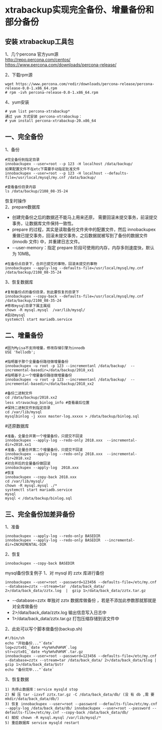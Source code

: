 xtrabackup实现完全备份、增量备份和部分备份
=====================================
安装 xtrabackup工具包
---
1、几个percona 官方yum源  
http://repo.percona.com/centos/  
https://www.percona.com/downloads/percona-release/  

2、下载rpm源
```
wget https://www.percona.com/redir/downloads/percona-release/percona-release-0.0-1.x86_64.rpm
# rpm -ivh percona-release-0.0-1.x86_64.rpm
```

4、yum安装
```
# yum list percona-xtrabackup*
通过 yum 方式安装 percona-xtrabackup：
# yum install percona-xtrabackup-20.x86_64
```

一、完全备份
-----------
1、备份
```
#完全备份到指定目录
innobackupex --user=root --p 123 -H localhost /data/backup/
如果配置文件不在etc下需要手动指定批准文件
innobackupex --user=root --p 123 -H localhost --defaults-file=/usr/local/mysql/my.cnf /data/backup/

#查看备份目录内容 
ls /data/backup/2108_08-35-24
```

恢复时操作  
2、prepare数据库
-  创建完备份之后的数据还不能马上用来还原， 需要回滚未提交事务，前滚提交事务，让数据库文件保持一致性。
- prepare  的过程，其实是读取备份文件夹中的配置文件，然后 innobackupex  重做已提交事务，回滚未提交事务，之后数据就被写到了备份的数据文件(innodb  文件) 中，并重建日志文件。
- --user-memory：指定 prepare 阶段可使用的内存，内存多则速度快，默认为 10MB。
```
#在备份点目录下，合并已提交的事物，回滚未提交的事物
innobackupex --apply-log --defaults-file=/usr/local/mysql/my.cnf /data/backup/2108_08-35-24
```

3、恢复数据库
```
#复制备份点的备份目录，到此要恢复的目录下
innobackupex --copy-back --defaults-file=/usr/local/mysql/my.cnf /data/backup/2108_08-35-24
#修改mysql目录下属主属组
chown -R mysql.mysql  /var/lib/mysql/
#启动mysql
systemctl start mariadb.service
```  



二、增量备份  
----------
```
#因为Myisa不支持增量，修改存储引擎为innodb
USE 'hellodb';

#指明基于那个全量备份路径做增量备份
innobackupex -u root -p 123 --incrementanl /data/backup/  --incremental-basedir=/data/backup/2018_xx1
#指明基于上一个增量备份路径做增量备份
innobackupex -u root -p 123 --incrementanl /data/backup/  --incremental-basedir=/data/backup/2018_xx2

#备份二进制文件
cd /data/backup/2018.xx2
less xtravackup_binlog_info #查看最后位置
#保持二进制文件到指定目录
cd /var/lib/mysql
mysqlbinlog -j xxxx master-log.xxxxx > /data/backup/binlog.sql
```

#还原数据库
```
#准备，全量合并第一个增量备份，只提交不回滚
innobackupex --apply-log --redo-only 2018.xxx  --incremental-dir=2018.xx1
#准备，全量合并第二个增量备份，只提交不回滚
innobackupex --apply-log --redo-only 2018.xxx  --incremental-dir=2018.xx2
#对合并后的全量备份做回滚
innobackupex --apply-log  2018.xxx
#恢复
innobackupex --copy-back 2018.xxx
cd /var/lib/mysql/
chown -R mysql.mysql ./*
systemctl start mariadb.service
mysql
mysql < /data/backup/binlog.sql
```  

三、完全备份加差异备份
-------------------

1、准备
```
innobackupex --apply-log --redo-only BASEDIR
innobackupex --apply-log --redo-only BASEDIR  --incremental-dir=INCREMENTAL-DIR
```

2、恢复
```
innobackupex --copy-back BASEDIR
```  

mysql备份恢复例子
1、对 mysql 的 zztx 库进行备份
```
innobackupex --user=root --password=123456 --defaults-file=/etc/my.cnf --database=zztx --stream=tar  /data/back_data/  2>/data/back_data/zztx.log  |  gzip 1>/data/back_data/zztx.tar.gz
```
- --database=zztx 单独对 zztx 数据库做备份 ，若是不添加此参数那就那就是对全库做备份
- 2>/data/back_data/zztx.log 输出信息写入日志中
- 1>/data/back_data/zztx.tar.gz 打包压缩存储到该文件中

2、此处可以写个脚本做备份(backup.sh)
```
#!/bin/sh
echo "开始备份..."`date`
log=zztx01_`date +%y%m%d%H%M`.log
str=zztx01_`date +%y%m%d%H%M`.tar.gz
innobackupex --user=root --password=123456 --defaults-file=/etc/my.cnf --database=zztx --stream=tar /data/back_data/ 2>/data/back_data/$log | gzip 1>/data/back_data/$str
echo "备份完毕..."`date`
```

3、恢复数据
```
1) 先停止数据库：service mysqld stop
2) 解 压 tar -izxvf zztx.tar.gz -C /data/back_data/db/ (没 有 db ,需 要 mkdir/data/back_data/db/)
3) 恢复 innobackupex --user=root --password --defaults-file=/etc/my.cnf --apply-log /data/back_data/db/ innobackupex --user=root --password --defaults-file=/etc/my.cnf --copy-back /data/back_data/db/
4) 赋权 chown -R mysql.mysql /var/lib/mysql/*
5) 重启数据库 service mysqld restart
```
